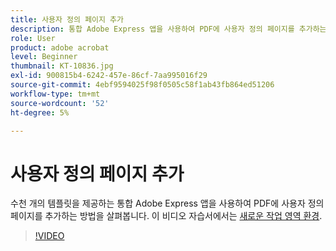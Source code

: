 ```yaml
---
title: 사용자 정의 페이지 추가
description: 통합 Adobe Express 앱을 사용하여 PDF에 사용자 정의 페이지를 추가하는 방법 알아보기
role: User
product: adobe acrobat
level: Beginner
thumbnail: KT-10836.jpg
exl-id: 900815b4-6242-457e-86cf-7aa995016f29
source-git-commit: 4ebf9594025f98f0505c58f1ab43fb864ed51206
workflow-type: tm+mt
source-wordcount: '52'
ht-degree: 5%

---
```


# 사용자 정의 페이지 추가

수천 개의 템플릿을 제공하는 통합 Adobe Express 앱을 사용하여 PDF에 사용자 정의 페이지를 추가하는 방법을 살펴봅니다. 이 비디오 자습서에서는 [새로운 작업 영역 환경](new-workspace.md).

>[!VIDEO](https://video.tv.adobe.com/v/347331?quality=12&learn=on&hidetitle=true)
